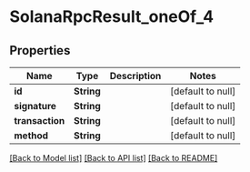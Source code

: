 # SolanaRpcResult_oneOf_4
## Properties

| Name | Type | Description | Notes |
|------------ | ------------- | ------------- | -------------|
| **id** | **String** |  | [default to null] |
| **signature** | **String** |  | [default to null] |
| **transaction** | **String** |  | [default to null] |
| **method** | **String** |  | [default to null] |

[[Back to Model list]](../README.md#documentation-for-models) [[Back to API list]](../README.md#documentation-for-api-endpoints) [[Back to README]](../README.md)

